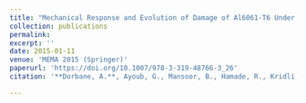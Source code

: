 ```yaml
---
title: "Mechanical Response and Evolution of Damage of Al6061-T6 Under Different Strain Rates and Temperatures"
collection: publications
permalink: 
excerpt: ''
date: 2015-01-11
venue: 'MEMA 2015 (Springer)'
paperurl: 'https://doi.org/10.1007/978-3-319-48766-3_26'
citation: '**Dorbane, A.**, Ayoub, G., Mansoor, B., Hamade, R., Kridli, G., Imad, A. (2015). Mechanical Response and Evolution of Damage of Al6061-T6 under Different Strain Rates and Temperatures. In: Karaman, I., Arróyave, R., Masad, E. (eds) Proceedings of the TMS Middle East — Mediterranean Materials Congress on Energy and Infrastructure Systems (MEMA 2015). Springer, Cham.'

---
```

